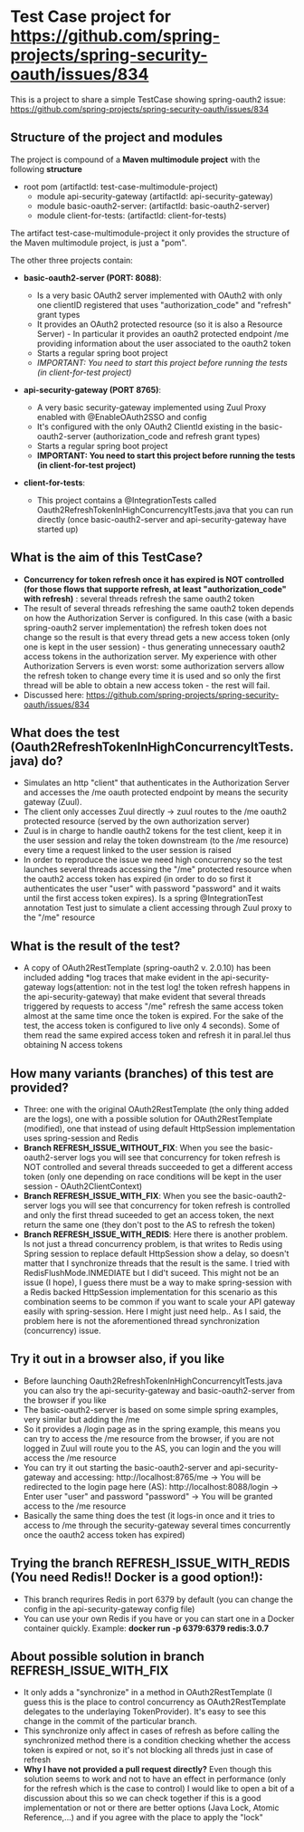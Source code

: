 # Test Case project for https://github.com/spring-projects/spring-security-oauth/issues/834
This is a project to share a simple TestCase showing spring-oauth2 issue: https://github.com/spring-projects/spring-security-oauth/issues/834

## Structure of the project and modules
The project is compound of a **Maven multimodule project** with the following **structure**

-  root pom (artifactId: test-case-multimodule-project)
	- module api-security-gateway (artifactId: api-security-gateway)
	- module basic-oauth2-server: (artifactId: basic-oauth2-server)
	- module client-for-tests: (artifactId: client-for-tests)  
	
The artifact test-case-multimodule-project it only provides the structure of the Maven multimodule project, is just a "pom".

The other three projects contain:

- **basic-oauth2-server (PORT: 8088)**: 
	- Is a very basic OAuth2 server implemented with OAuth2 with only one clientID registered that uses "authorization_code" and "refresh" grant types
	- It provides an OAuth2 protected resource (so it is also a Resource Server) - In particular it provides an oauth2 protected endpoint /me providing information about the user associated to the oauth2 token
	- Starts a regular spring boot project
	- *IMPORTANT: You need to start this project before running the tests (in client-for-test project)*

- **api-security-gateway (PORT 8765)**:
	- A very basic security-gateway implemented using Zuul Proxy enabled with @EnableOAuth2SSO and config
	- It's configured with the only OAuth2 ClientId existing in the basic-oauth2-server (authorization_code and refresh grant types)
	- Starts a regular spring boot project
	- **IMPORTANT: You need to start this project before running the tests (in client-for-test project)**
	
- **client-for-tests**:
	- This project contains a @IntegrationTests called Oauth2RefreshTokenInHighConcurrencyItTests.java that you can run directly (once basic-oauth2-server and api-security-gateway have started up)
	
## What is the aim of this TestCase?

- **Concurrency for token refresh once it has expired is NOT controlled (for those flows that supporte refresh, at least "authorization_code" with refresh)** : several threads refresh the same oauth2 token
- The result of several threads refreshing the same oauth2 token depends on how the Authorization Server is configured. In this case (with a basic spring-oauth2 server implementation) the refresh token
  does not change so the result is that every thread gets a new access token (only one is kept in the user session) - thus generating unnecessary oauth2 access tokens in the authorization server.
  My experience with other Authorization Servers is even worst: some authorization servers allow the refresh token to change every time it is used and so only the first thread will be able to obtain a new access token - the
  rest will fail.
- Discussed here: https://github.com/spring-projects/spring-security-oauth/issues/834
	
## What does the test (Oauth2RefreshTokenInHighConcurrencyItTests.java) do?

- Simulates an http "client" that authenticates in the Authorization Server and accesses the /me oauth protected endpoint by means the security gateway (Zuul). 
- The client only accesses Zuul directly -> zuul routes to the /me oauth2 protected resource (served by the own authorization server)
- Zuul is in charge to handle oauth2 tokens for the test client, keep it in the user session and relay the token downstream (to the /me resource) every time a request linked to the user session is raised
- In order to reproduce the issue we need high concurrency so the test launches several threads accessing the "/me" protected resource when the oauth2 access token has expired 
  (in order to do so first it authenticates the user "user" with password "password" and it waits until the first access token expires). Is a spring @IntegrationTest annotation Test just to simulate a client accessing through Zuul proxy to the
  "/me" resource
	
## What is the result of the test?

- A copy of OAuth2RestTemplate (spring-oauth2 v. 2.0.10) has been included adding *log traces that make evident in the api-security-gateway logs(attention: not in the test log! the token refresh happens in the api-security-gateway) that
  make evident that several threads triggered by requests to access "/me" refresh the same access token almost at the same time once the token is expired. For the sake of the test, the access token is configured to live only 4 seconds). 
  Some of them read the same expired access token and refresh it in paral.lel	thus obtaining N access tokens
	
## How many variants (branches) of this test are provided?

- Three: one with the original OAuth2RestTemplate (the only thing added are the logs), one with a possible solution for OAuth2RestTemplate (modified), one that instead of using default HttpSession implementation 
  uses spring-session and Redis
- **Branch REFRESH_ISSUE_WITHOUT_FIX**: When you see the basic-oauth2-server logs you will see that concurrency for token refresh is NOT controlled and several threads succeeded to get a different access token 
  (only one depending on race conditions will be kept in the user session - OAuth2ClientContext)
- **Branch REFRESH_ISSUE_WITH_FIX**: When you see the basic-oauth2-server logs you will see that concurrency for token refresh is controlled and only the first thread suceeded to get an access token, 
  the next return the same one (they don't post to the AS to refresh the token)
- **Branch REFRESH_ISSUE_WITH_REDIS**: Here there is another problem. Is not just a thread concurrency problem, is that writes to Redis using Spring session to replace default HttpSession show a delay, 
  so doesn't matter that I synchronize threads that the result is the same.
  I tried with RedisFlushMode.INMEDIATE but I did't suceed. This might not be an issue (I hope), I guess there must be a way to make spring-session with a Redis backed HttpSession implementation for this scenario as this combination 
  seems to be common if you want to scale your API gateway easily with spring-session. Here I might just need help.. As I said, the problem here is not the aforementioned thread synchronization (concurrency) issue.
	
## Try it out in a browser also, if you like

- Before launching Oauth2RefreshTokenInHighConcurrencyItTests.java you can also try the api-security-gateway and basic-oauth2-server from the browser if you like
- The basic-oauth2-server is based on some simple spring examples, very similar but adding the /me
- So it provides a /login page as in the spring example, this means you can try to access the /me resource from the browser, if you are not logged in Zuul will route you to the AS, you can login and the you will access the /me resource
- You can try it out starting the basic-oauth2-server and api-security-gateway and accessing:
  http://localhost:8765/me -> You will be redirected to the login page here (AS): http://localhost:8088/login -> Enter user "user" and password "password" -> You will be granted access to the /me resource 
- Basically the same thing does the test (it logs-in once and it tries to access to /me through the security-gateway several times concurrently once the oauth2 access token has expired)

## Trying the branch REFRESH_ISSUE_WITH_REDIS (You need Redis!! Docker is a good option!):

- This branch requrires Redis in port 6379 by default (you can change the config in the api-security-gateway config file)
- You can use your own Redis if you have or you can start one in a Docker container quickly. Example: **docker run -p 6379:6379 redis:3.0.7**

## About possible solution in branch REFRESH_ISSUE_WITH_FIX

- It only adds a "synchronize" in a method in OAuth2RestTemplate (I guess this is the place to control concurrency as OAuth2RestTemplate delegates to the underlaying TokenProvider).
  It's easy to see this change in the commit of the particular branch.
- This synchronize only affect in cases of refresh as before calling the synchronized method there is a condition checking whether the access token is expired or not, so it's not blocking all threds just in case of refresh
- **Why I have not provided a pull request directly?** Even though this solution seems to work and not to have an effect in performance (only for the refresh which is the case to control) I would like to open a bit of a discussion about this so
  we can check together if this is a good implementation or not or there are better options (Java Lock, Atomic Reference,...) and if you agree with the place to apply the "lock"
